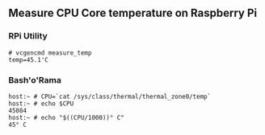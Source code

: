 ## Measure CPU Core temperature on Raspberry Pi

### RPi Utility
```
# vcgencmd measure_temp
temp=45.1'C
```

### Bash'o'Rama
```
host:~ # CPU=`cat /sys/class/thermal/thermal_zone0/temp`
host:~ # echo $CPU
45084
host:~ # echo "$((CPU/1000))° C"
45° C
```
